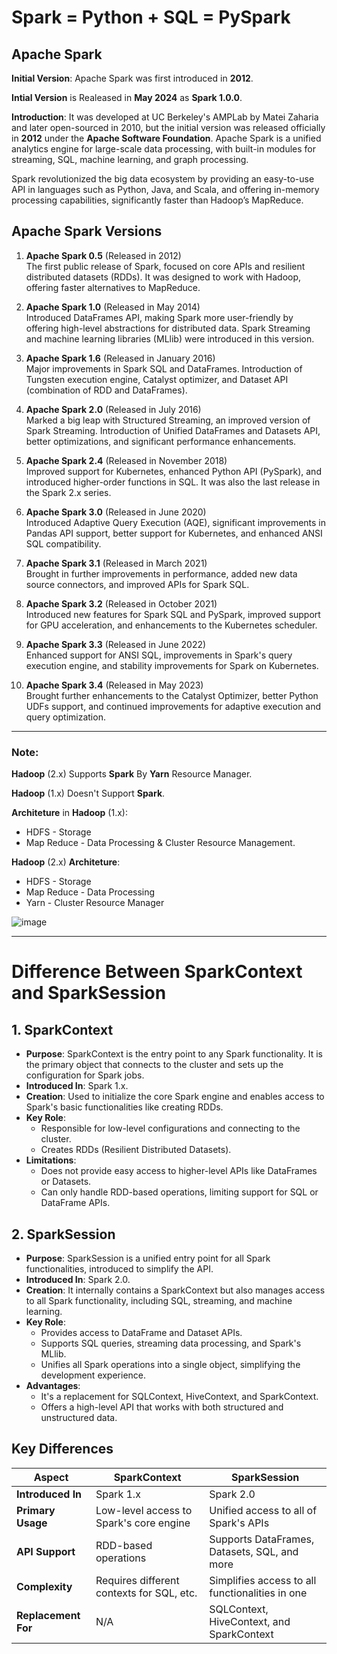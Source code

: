 #  Spark = Python + SQL = PySpark

## Apache Spark

**Initial Version**: Apache Spark was first introduced in **2012**.

**Intial Version** is Realeased in **May 2024** as **Spark 1.0.0**.

**Introduction**: It was developed at UC Berkeley's AMPLab by Matei Zaharia and later open-sourced in 2010, but the initial version was released officially in **2012** under the **Apache Software Foundation**. Apache Spark is a unified analytics engine for large-scale data processing, with built-in modules for streaming, SQL, machine learning, and graph processing.

Spark revolutionized the big data ecosystem by providing an easy-to-use API in languages such as Python, Java, and Scala, and offering in-memory processing capabilities, significantly faster than Hadoop’s MapReduce.

## Apache Spark Versions

1. **Apache Spark 0.5** (Released in 2012)  
   The first public release of Spark, focused on core APIs and resilient distributed datasets (RDDs). It was designed to work with Hadoop, offering faster alternatives to MapReduce.

2. **Apache Spark 1.0** (Released in May 2014)  
   Introduced DataFrames API, making Spark more user-friendly by offering high-level abstractions for distributed data. Spark Streaming and machine learning libraries (MLlib) were introduced in this version.

3. **Apache Spark 1.6** (Released in January 2016)  
   Major improvements in Spark SQL and DataFrames. Introduction of Tungsten execution engine, Catalyst optimizer, and Dataset API (combination of RDD and DataFrames).

4. **Apache Spark 2.0** (Released in July 2016)  
   Marked a big leap with Structured Streaming, an improved version of Spark Streaming. Introduction of Unified DataFrames and Datasets API, better optimizations, and significant performance enhancements.

5. **Apache Spark 2.4** (Released in November 2018)  
   Improved support for Kubernetes, enhanced Python API (PySpark), and introduced higher-order functions in SQL. It was also the last release in the Spark 2.x series.

6. **Apache Spark 3.0** (Released in June 2020)  
   Introduced Adaptive Query Execution (AQE), significant improvements in Pandas API support, better support for Kubernetes, and enhanced ANSI SQL compatibility.

7. **Apache Spark 3.1** (Released in March 2021)  
   Brought in further improvements in performance, added new data source connectors, and improved APIs for Spark SQL.

8. **Apache Spark 3.2** (Released in October 2021)  
   Introduced new features for Spark SQL and PySpark, improved support for GPU acceleration, and enhancements to the Kubernetes scheduler.

9. **Apache Spark 3.3** (Released in June 2022)  
   Enhanced support for ANSI SQL, improvements in Spark's query execution engine, and stability improvements for Spark on Kubernetes.

10. **Apache Spark 3.4** (Released in May 2023)  
   Brought further enhancements to the Catalyst Optimizer, better Python UDFs support, and continued improvements for adaptive execution and query optimization.

---

### Note:
**Hadoop** (2.x) Supports **Spark** By **Yarn** Resource Manager.

**Hadoop** (1.x) Doesn't Support **Spark**.

**Architeture** in **Hadoop** (1.x):

- HDFS - Storage
- Map Reduce - Data Processing & Cluster Resource Management.

**Hadoop** (2.x) **Architeture**:

- HDFS - Storage
- Map Reduce - Data Processing
- Yarn - Cluster Resource Manager

![image](https://github.com/user-attachments/assets/c3416051-89e3-49a6-8763-fa30c1773b64)

---


# Difference Between SparkContext and SparkSession

## 1. **SparkContext**

- **Purpose**: SparkContext is the entry point to any Spark functionality. It is the primary object that connects to the cluster and sets up the configuration for Spark jobs.
- **Introduced In**: Spark 1.x.
- **Creation**: Used to initialize the core Spark engine and enables access to Spark's basic functionalities like creating RDDs.
- **Key Role**: 
  - Responsible for low-level configurations and connecting to the cluster.
  - Creates RDDs (Resilient Distributed Datasets).
- **Limitations**: 
  - Does not provide easy access to higher-level APIs like DataFrames or Datasets.
  - Can only handle RDD-based operations, limiting support for SQL or DataFrame APIs.

## 2. **SparkSession**

- **Purpose**: SparkSession is a unified entry point for all Spark functionalities, introduced to simplify the API.
- **Introduced In**: Spark 2.0.
- **Creation**: It internally contains a SparkContext but also manages access to all Spark functionality, including SQL, streaming, and machine learning.
- **Key Role**:
  - Provides access to DataFrame and Dataset APIs.
  - Supports SQL queries, streaming data processing, and Spark's MLlib.
  - Unifies all Spark operations into a single object, simplifying the development experience.
- **Advantages**:
  - It's a replacement for SQLContext, HiveContext, and SparkContext.
  - Offers a high-level API that works with both structured and unstructured data.

## Key Differences

| Aspect            | **SparkContext**                          | **SparkSession**                                  |
|-------------------|-------------------------------------------|---------------------------------------------------|
| **Introduced In**  | Spark 1.x                                 | Spark 2.0                                         |
| **Primary Usage**  | Low-level access to Spark's core engine   | Unified access to all of Spark's APIs             |
| **API Support**    | RDD-based operations                      | Supports DataFrames, Datasets, SQL, and more      |
| **Complexity**     | Requires different contexts for SQL, etc. | Simplifies access to all functionalities in one   |
| **Replacement For**| N/A                                       | SQLContext, HiveContext, and SparkContext         |

